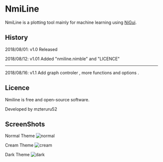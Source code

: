 # NmiLine
NmiLine is a plotting tool mainly for machine learning using [NiGui](https://github.com/trustable-code/NiGui).

## History
2018/08/01: v1.0 Released

2018/08/12: v1.01 Added "nmiline.nimble" and "LICENCE"

---

2018/08/16: v1.1 Add graph controler , more functions and options .

## Licence
Nmiline is free and open-source software.

Developed by mzteruru52

## ScreenShots
 Normal Theme
![normal](https://user-images.githubusercontent.com/38907008/43514345-ff1b01b8-95ba-11e8-8a8a-6dfc44634a83.JPG)

 Cream Theme
![cream](https://user-images.githubusercontent.com/38907008/43514362-0802312a-95bb-11e8-9f0c-14e82d13ab7c.JPG)

 Dark Theme
![dark](https://user-images.githubusercontent.com/38907008/43514358-04baf948-95bb-11e8-8675-dc712c68b710.JPG)
